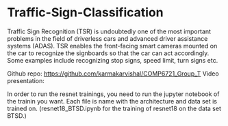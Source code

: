 # Traffic-Sign-Classification
Traffic Sign Recognition (TSR) is undoubtedly one of the most important problems in the field of driverless cars and advanced driver assistance systems (ADAS). TSR enables the front-facing smart cameras mounted on the car to recognize the signboards so that the car can act accordingly. Some examples include recognizing stop signs, speed limit, turn signs etc.

Github repo: https://github.com/karmakarvishal/COMP6721_Group_T
Video presentation: 

In order to run the resnet trainings, you need to run the jupyter notebook of the trainin you want. Each file is name with the architecture and data set is trained on. (resnet18_BTSD.ipynb for the training of resnet18 on the data set BTSD.)